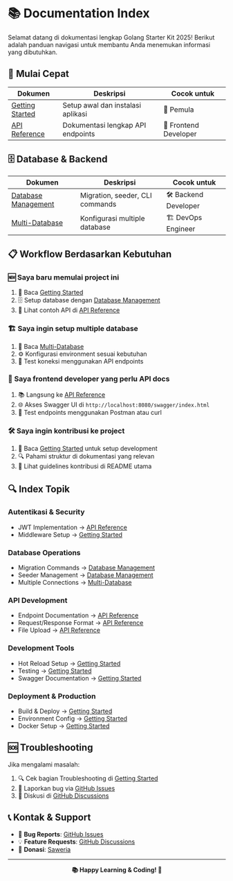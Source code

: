 # 📚 Documentation Index

Selamat datang di dokumentasi lengkap Golang Starter Kit 2025! Berikut adalah panduan navigasi untuk membantu Anda menemukan informasi yang dibutuhkan.

## 🚀 Mulai Cepat

| Dokumen | Deskripsi | Cocok untuk |
|---------|-----------|-------------|
| [Getting Started](GETTING_STARTED.md) | Setup awal dan instalasi aplikasi | 👶 Pemula |
| [API Reference](API_REFERENCE.md) | Dokumentasi lengkap API endpoints | 🔌 Frontend Developer |

## 🗄️ Database & Backend

| Dokumen | Deskripsi | Cocok untuk |
|---------|-----------|-------------|
| [Database Management](DATABASE.md) | Migration, seeder, CLI commands | 🛠️ Backend Developer |
| [Multi-Database](MULTI_DATABASE.md) | Konfigurasi multiple database | 🏗️ DevOps Engineer |

## 📋 Workflow Berdasarkan Kebutuhan

### 🆕 Saya baru memulai project ini
1. 📖 Baca [Getting Started](GETTING_STARTED.md)
2. 🗄️ Setup database dengan [Database Management](DATABASE.md)
3. 🔌 Lihat contoh API di [API Reference](API_REFERENCE.md)

### 🏗️ Saya ingin setup multiple database
1. 🔗 Baca [Multi-Database](MULTI_DATABASE.md)
2. ⚙️ Konfigurasi environment sesuai kebutuhan
3. 🧪 Test koneksi menggunakan API endpoints

### 🔌 Saya frontend developer yang perlu API docs
1. 📚 Langsung ke [API Reference](API_REFERENCE.md)
2. 🌐 Akses Swagger UI di `http://localhost:8080/swagger/index.html`
3. 🧪 Test endpoints menggunakan Postman atau curl

### 🛠️ Saya ingin kontribusi ke project
1. 📖 Baca [Getting Started](GETTING_STARTED.md) untuk setup development
2. 🔍 Pahami struktur di dokumentasi yang relevan
3. 🤝 Lihat guidelines kontribusi di README utama

## 🔍 Index Topik

### Autentikasi & Security
- JWT Implementation → [API Reference](API_REFERENCE.md#authentication-endpoints)
- Middleware Setup → [Getting Started](GETTING_STARTED.md#development)

### Database Operations
- Migration Commands → [Database Management](DATABASE.md#perintah-cli-untuk-migrasi)
- Seeder Management → [Database Management](DATABASE.md#perintah-cli-untuk-seeder)
- Multiple Connections → [Multi-Database](MULTI_DATABASE.md)

### API Development  
- Endpoint Documentation → [API Reference](API_REFERENCE.md)
- Request/Response Format → [API Reference](API_REFERENCE.md#error-responses)
- File Upload → [API Reference](API_REFERENCE.md#file-upload)

### Development Tools
- Hot Reload Setup → [Getting Started](GETTING_STARTED.md#development)
- Testing → [Getting Started](GETTING_STARTED.md#testing)
- Swagger Documentation → [Getting Started](GETTING_STARTED.md#api-documentation)

### Deployment & Production
- Build & Deploy → [Getting Started](GETTING_STARTED.md#production-deployment)
- Environment Config → [Getting Started](GETTING_STARTED.md#konfigurasi-environment)
- Docker Setup → [Getting Started](GETTING_STARTED.md#production-deployment)

## 🆘 Troubleshooting

Jika mengalami masalah:

1. 🔍 Cek bagian Troubleshooting di [Getting Started](GETTING_STARTED.md#troubleshooting)
2. 🐛 Laporkan bug via [GitHub Issues](https://github.com/RahmatRafiq/golang_starter_kit_2025/issues)
3. 💬 Diskusi di [GitHub Discussions](https://github.com/RahmatRafiq/golang_starter_kit_2025/discussions)

## 📞 Kontak & Support

- 🐛 **Bug Reports**: [GitHub Issues](https://github.com/RahmatRafiq/golang_starter_kit_2025/issues)
- 💡 **Feature Requests**: [GitHub Discussions](https://github.com/RahmatRafiq/golang_starter_kit_2025/discussions)
- 💸 **Donasi**: [Saweria](https://saweria.co/RahmatRafiq)

---

<div align="center">

**📚 Happy Learning & Coding! 🚀**

</div>
